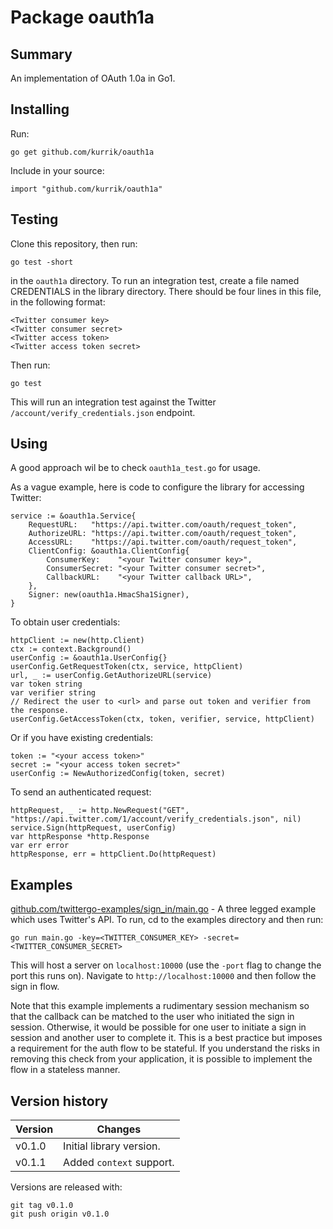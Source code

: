 # Package oauth1a
## Summary
An implementation of OAuth 1.0a in Go1.

## Installing
Run:

    go get github.com/kurrik/oauth1a

Include in your source:

    import "github.com/kurrik/oauth1a"

## Testing
Clone this repository, then run:

    go test -short

in the `oauth1a` directory.  To run an integration test, create a file named
CREDENTIALS in the library directory.  There should be four lines in this file,
in the following format:

    <Twitter consumer key>
    <Twitter consumer secret>
    <Twitter access token>
    <Twitter access token secret>

Then run:

    go test

This will run an integration test against the Twitter
`/account/verify_credentials.json` endpoint.

## Using
A good approach wil be to check `oauth1a_test.go` for usage.

As a vague example, here is code to configure the library for accessing Twitter:

    service := &oauth1a.Service{
    	RequestURL:   "https://api.twitter.com/oauth/request_token",
    	AuthorizeURL: "https://api.twitter.com/oauth/request_token",
    	AccessURL:    "https://api.twitter.com/oauth/request_token",
    	ClientConfig: &oauth1a.ClientConfig{
    		ConsumerKey:    "<your Twitter consumer key>",
    		ConsumerSecret: "<your Twitter consumer secret>",
    		CallbackURL:    "<your Twitter callback URL>",
    	},
    	Signer: new(oauth1a.HmacSha1Signer),
    }

To obtain user credentials:

    httpClient := new(http.Client)
    ctx := context.Background()
    userConfig := &oauth1a.UserConfig{}
    userConfig.GetRequestToken(ctx, service, httpClient)
    url, _ := userConfig.GetAuthorizeURL(service)
    var token string
    var verifier string
    // Redirect the user to <url> and parse out token and verifier from the response.
    userConfig.GetAccessToken(ctx, token, verifier, service, httpClient)

Or if you have existing credentials:

    token := "<your access token>"
    secret := "<your access token secret>"
    userConfig := NewAuthorizedConfig(token, secret)

To send an authenticated request:

    httpRequest, _ := http.NewRequest("GET", "https://api.twitter.com/1/account/verify_credentials.json", nil)
    service.Sign(httpRequest, userConfig)
    var httpResponse *http.Response
    var err error
    httpResponse, err = httpClient.Do(httpRequest)


## Examples

[github.com/twittergo-examples/sign_in/main.go](https://github.com/kurrik/twittergo-examples/blob/master/sign_in/main.go) - A three legged example which uses Twitter's API.
To run, cd to the examples directory and then run:

    go run main.go -key=<TWITTER_CONSUMER_KEY> -secret=<TWITTER_CONSUMER_SECRET>

This will host a server on `localhost:10000` (use the `-port` flag to change the
port this runs on).  Navigate to `http://localhost:10000` and then follow the
sign in flow.

Note that this example implements a rudimentary session mechanism so that the
callback can be matched to the user who initiated the sign in session.  Otherwise,
it would be possible for one user to initiate a sign in session and another user
to complete it.  This is a best practice but imposes a requirement for the
auth flow to be stateful.  If you understand the risks in removing this check
from your application, it is possible to implement the flow in a stateless
manner.

## Version history
| Version | Changes |
|-|-|
| v0.1.0 | Initial library version. |
| v0.1.1 | Added `context` support. |

Versions are released with:
```
git tag v0.1.0
git push origin v0.1.0
```
